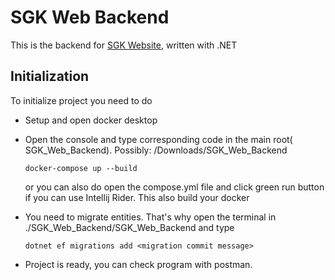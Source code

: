 # SGK Web Backend

This is the backend for [SGK Website](https://github.com/furkanmar/sgk-web-team), written with .NET

## Initialization

To initialize project you need to do

- Setup and open docker desktop  
  
- Open the console and type corresponding code in the main root( SGK_Web_Backend). Possibly: /Downloads/SGK_Web_Backend
  
      docker-compose up --build

  or you can also do open the compose.yml file and click green run button if you can use Intellij Rider. This also build your docker
  
- You need to migrate entities. That's why open the terminal in ./SGK_Web_Backend/SGK_Web_Backend and type
  
      dotnet ef migrations add <migration commit message>
    
- Project is ready, you can check program with postman.
  
